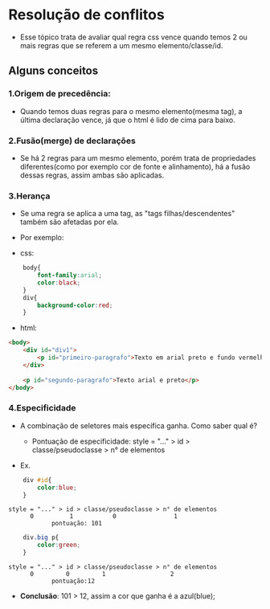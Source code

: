 # Resolução de conflitos
- Esse tópico trata de avaliar qual regra css vence quando temos 2 ou mais regras que se referem a um mesmo elemento/classe/id.

## Alguns conceitos

### 1.Origem de precedência:
- Quando temos duas regras para o mesmo elemento(mesma tag), a última declaração vence, já que o html é lido de cima para baixo.

### 2.Fusão(merge) de declarações
- Se há 2 regras para um mesmo elemento, porém trata de propriedades diferentes(como por exemplo cor de fonte e alinhamento), há a fusão dessas regras, assim ambas são aplicadas.

### 3.Herança
- Se uma regra se aplica a uma tag, as "tags filhas/descendentes" também são afetadas por ela.
- Por exemplo:

- css:
```css
    body{
        font-family:arial;
        color:black;
    }
    div{
        background-color:red;
    }
```

- html:
```html
<body>
    <div id="div1">
        <p id="primeiro-paragrafo">Texto em arial preto e fundo vermelho</p>
    </div>  
    
    <p id="segundo-paragrafo">Texto arial e preto</p>
</body>
```

### 4.Especificidade 
- A combinação de seletores mais específica ganha. Como saber qual é?
    - Pontuação de especificidade:
    style = "..." > id > classe/pseudoclasse > n° de elementos

- Ex.

```css
    div #id{
        color:blue;
    }
```
    style = "..." > id > classe/pseudoclasse > n° de elementos
          0          1           0                1
                pontuação: 101 

```css
    div.big p{
        color:green;
    }
```
    style = "..." > id > classe/pseudoclasse > n° de elementos
          0         0         1                  2
                pontuação:12

- **Conclusão**: 101 > 12, assim a cor que ganha é a azul(blue);

